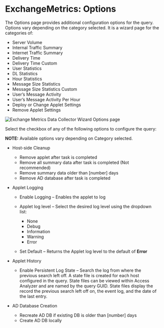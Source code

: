 # ExchangeMetrics: Options

The Options page provides additional configuration options for the query. Options vary depending on
the category selected. It is a wizard page for the categories of:

- Server Volume
- Internal Traffic Summary
- Internet Traffic Summary
- Delivery Time
- Delivery Time Custom
- User Statistics
- DL Statistics
- Hour Statistics
- Message Size Statistics
- Message Size Statistics Custom
- User’s Message Activity
- User’s Message Activity Per Hour
- Deploy or Change Applet Settings
- Remove Applet Settings

![Exchange Metrics Data Collector Wizard Options page](/img/product_docs/accessanalyzer/install/application/options.webp)

Select the checkbox of any of the following options to configure the query:

**NOTE:** Available options vary depending on Category selected.

- Host-side Cleanup

  - Remove applet after task is completed
  - Remove all summary data after task is completed (Not recommended)
  - Remove summary data older than [number] days
  - Remove AD database after task is completed

- Applet Logging

  - Enable Logging – Enables the applet to log
  - Applet log level – Select the desired log level using the dropdown list:

    - None
    - Debug
    - Information
    - Warning
    - Error

  - Set Default – Returns the Applet log level to the default of **Error**

- Applet History

  - Enable Persistent Log State – Search the log from where the previous search left off. A state
    file is created for each host configured in the query. State files can be viewed within Access
    Analyzer and are named by the query GUID. State files display the record the previous search
    left off on, the event log, and the date of the last entry.

- AD Database Creation

  - Recreate AD DB if existing DB is older than [number] days
  - Create AD DB locally
